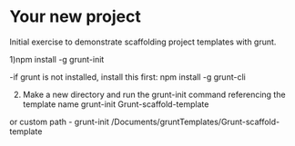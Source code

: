 Your new project
============

Initial exercise to demonstrate scaffolding project templates with grunt.

1)npm install -g grunt-init  

 -if grunt is not installed, install this first:
 	npm install -g grunt-cli

2) Make a new directory and run the grunt-init command referencing the template name
	grunt-init Grunt-scaffold-template

or custom path - grunt-init /Documents/gruntTemplates/Grunt-scaffold-template
